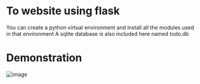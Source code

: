 # To website using flask
 You can create a python virtual environment and install all the modules used in that environment
 A sqlite database is also included here named todo.db
 
# Demonstration 
![image](https://user-images.githubusercontent.com/85806664/192155218-2898c0ec-5dfe-41f3-b1cc-47a5e9ee8c86.png)
